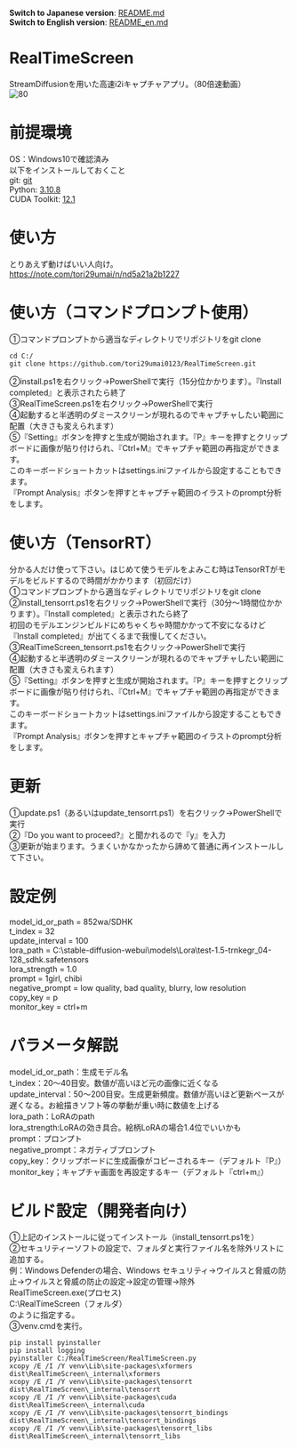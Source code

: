 **Switch to Japanese version**: [README.md](README.md)  
**Switch to English version**: [README_en.md](README_en.md)

# RealTimeScreen
StreamDiffusionを用いた高速i2iキャプチャアプリ。（80倍速動画）<br>
![80](https://github.com/tori29umai0123/RealTimeScreen/assets/72191117/b218f707-a339-4594-8e70-2a1e2b26e80b)<br>


# 前提環境
OS：Windows10で確認済み<br>
以下をインストールしておくこと<br>
git: [git](https://git-scm.com/downloads)<br>
Python: [3.10.8](https://www.python.org/downloads/release/python-3108/)<br>
CUDA Toolkit: [12.1](https://developer.nvidia.com/cuda-12-1-0-download-archive)<br>

# 使い方
とりあえず動けばいい人向け。<br>
https://note.com/tori29umai/n/nd5a21a2b1227

# 使い方（コマンドプロンプト使用）
①コマンドプロンプトから適当なディレクトリでリポジトリをgit clone<br>
```
cd C:/
git clone https://github.com/tori29umai0123/RealTimeScreen.git
```
②install.ps1を右クリック→PowerShellで実行（15分位かかります）。『Install completed』と表示されたら終了<br>
③RealTimeScreen.ps1を右クリック→PowerShellで実行<br>
④起動すると半透明のダミースクリーンが現れるのでキャプチャしたい範囲に配置（大きさも変えられます）<br>
⑤『Setting』ボタンを押すと生成が開始されます。『P』キーを押すとクリップボードに画像が貼り付けられ、『Ctrl+M』でキャプチャ範囲の再指定ができます。<br>
このキーボードショートカットはsettings.iniファイルから設定することもできます。<br>
『Prompt Analysis』ボタンを押すとキャプチャ範囲のイラストのprompt分析をします。

# 使い方（TensorRT）
分かる人だけ使って下さい。はじめて使うモデルをよみこむ時はTensorRTがモデルをビルドするので時間がかかります（初回だけ）<br>
①コマンドプロンプトから適当なディレクトリでリポジトリをgit clone<br>
②install_tensorrt.ps1を右クリック→PowerShellで実行（30分～1時間位かかります）。『Install completed』と表示されたら終了<br>
初回のモデルエンジンビルドにめちゃくちゃ時間かかって不安になるけど『Install completed』が出てくるまで我慢してください。<br>
③RealTimeScreen_tensorrt.ps1を右クリック→PowerShellで実行<br>
④起動すると半透明のダミースクリーンが現れるのでキャプチャしたい範囲に配置（大きさも変えられます）<br>
⑤『Setting』ボタンを押すと生成が開始されます。『P』キーを押すとクリップボードに画像が貼り付けられ、『Ctrl+M』でキャプチャ範囲の再指定ができます。<br>
このキーボードショートカットはsettings.iniファイルから設定することもできます。<br>
『Prompt Analysis』ボタンを押すとキャプチャ範囲のイラストのprompt分析をします。

# 更新
①update.ps1（あるいはupdate_tensorrt.ps1）を右クリック→PowerShellで実行<br>
②『Do you want to proceed?』と聞かれるので『y』を入力<br>
③更新が始まります。うまくいかなかったから諦めて普通に再インストールして下さい。

# 設定例
model_id_or_path = 852wa/SDHK<br>
t_index = 32<br>
update_interval = 100<br>
lora_path = C:\stable-diffusion-webui\models\Lora\test-1.5-trnkegr_04-128_sdhk.safetensors<br>
lora_strength = 1.0<br>
prompt = 1girl, chibi<br>
negative_prompt = low quality, bad quality, blurry, low resolution<br>
copy_key = p<br>
monitor_key = ctrl+m

# パラメータ解説
model_id_or_path：生成モデル名<br>
t_index：20～40目安。数値が高いほど元の画像に近くなる<br>
update_interval：50～200目安。生成更新頻度。数値が高いほど更新ペースが遅くなる。お絵描きソフト等の挙動が重い時に数値を上げる<br>
lora_path：LoRAのpath<br>
lora_strength:LoRAの効き具合。絵柄LoRAの場合1.4位でいいかも<br>
prompt：プロンプト<br>
negative_prompt：ネガティブプロンプト<br>
copy_key：クリップボードに生成画像がコピーされるキー（デフォルト『P』）<br>
monitor_key；キャプチャ画面を再設定するキー（デフォルト『ctrl+m』）

# ビルド設定（開発者向け）
①上記のインストールに従ってインストール（install_tensorrt.ps1を）<br>
②セキュリティーソフトの設定で、フォルダと実行ファイル名を除外リストに追加する。<br>
例：Windows Defenderの場合、Windows セキュリティ→ウイルスと脅威の防止→ウイルスと脅威の防止の設定→設定の管理→除外<br>
RealTimeScreen.exe(プロセス)<br>
C:\RealTimeScreen（フォルダ）<br>
のように指定する。<br>
③venv.cmdを実行。
```
pip install pyinstaller
pip install logging
pyinstaller C:/RealTimeScreen/RealTimeScreen.py
xcopy /E /I /Y venv\Lib\site-packages\xformers dist\RealTimeScreen\_internal\xformers
xcopy /E /I /Y venv\Lib\site-packages\tensorrt dist\RealTimeScreen\_internal\tensorrt
xcopy /E /I /Y venv\Lib\site-packages\cuda dist\RealTimeScreen\_internal\cuda
xcopy /E /I /Y venv\Lib\site-packages\tensorrt_bindings dist\RealTimeScreen\_internal\tensorrt_bindings
xcopy /E /I /Y venv\Lib\site-packages\tensorrt_libs dist\RealTimeScreen\_internal\tensorrt_libs
```
